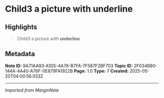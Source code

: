 # Child3 a picture with **underline** 

## Highlights

> Child3 a picture with **underline** 

## Metadata

**Note ID:** 9A71AA93-A1D5-4A78-B7FA-7F587F2BF703
**Topic ID:** 2F034B80-144A-4A40-A76F-0E879FA1922B
**Page:** 1.0
**Type:** 7
**Created:** 2025-05-20T04:00:56.033Z

---
*Imported from MarginNote*